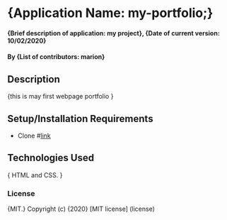 
# {Application Name: my-portfolio;}
#### {Brief description of application: my project}, {Date of current version: 10/02/2020}
#### By **{List of contributors: marion}**
## Description
{this is may first webpage portfolio }
## Setup/Installation Requirements
* Clone 
#[link](http://)
## Technologies Used
{ HTML and CSS. }

### License
{MIT.}
Copyright (c) {2020} [MIT license] (license)
  